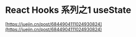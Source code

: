 # React Hooks 系列之1 useState

[https://juejin.cn/post/6844904111024930824](https://juejin.cn/post/6844904111024930824)
